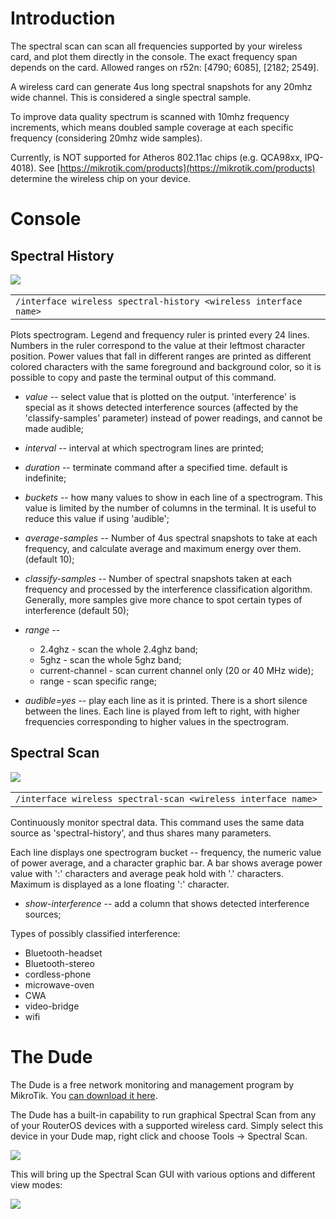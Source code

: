 # Introduction

The spectral scan can scan all frequencies supported by your wireless card, and plot them directly in the console. The exact frequency span depends on the card. Allowed ranges on r52n: [4790; 6085], [2182; 2549].

A wireless card can generate 4us long spectral snapshots for any 20mhz wide channel. This is considered a single spectral sample.

To improve data quality spectrum is scanned with 10mhz frequency increments, which means doubled sample coverage at each specific frequency (considering 20mhz wide samples).

Currently, is NOT supported for Atheros 802.11ac chips (e.g. QCA98xx, IPQ-4018). See [https://mikrotik.com/products](https://mikrotik.com/products) determine the wireless chip on your device.

# Console

## Spectral History

![](https://help.mikrotik.com/docs/download/attachments/139526162/Spectral-history.png?version=1&modificationDate=1658911224048&api=v2)

<table border="0" cellpadding="0" cellspacing="0"><tbody><tr><td class="code"><div class="container" title="Hint: double-click to select code"><div class="line number1 index0 alt2" data-bidi-marker="true"><code class="ros constants">/interface wireless spectral-history &lt;wireless interface name&gt;</code></div></div></td></tr></tbody></table>

  

Plots spectrogram. Legend and frequency ruler is printed every 24 lines. Numbers in the ruler correspond to the value at their leftmost character position. Power values that fall in different ranges are printed as different colored characters with the same foreground and background color, so it is possible to copy and paste the terminal output of this command.

-   _value_ -- select value that is plotted on the output. 'interference' is special as it shows detected interference sources (affected by the 'classify-samples' parameter) instead of power readings, and cannot be made audible;
-   _interval_ -- interval at which spectrogram lines are printed;
-   _duration_ -- terminate command after a specified time. default is indefinite;
-   _buckets_ -- how many values to show in each line of a spectrogram. This value is limited by the number of columns in the terminal. It is useful to reduce this value if using 'audible';
-   _average-samples_ -- Number of 4us spectral snapshots to take at each frequency, and calculate average and maximum energy over them. (default 10);
-   _classify-samples_ -- Number of spectral snapshots taken at each frequency and processed by the interference classification algorithm. Generally, more samples give more chance to spot certain types of interference (default 50);
-   _range_ --
    -   2.4ghz - scan the whole 2.4ghz band;
    -   5ghz - scan the whole 5ghz band;
    -   current-channel - scan current channel only (20 or 40 MHz wide);
    -   range - scan specific range;

-   _audible=yes_ -- play each line as it is printed. There is a short silence between the lines. Each line is played from left to right, with higher frequencies corresponding to higher values in the spectrogram.

## Spectral Scan

![](https://help.mikrotik.com/docs/download/attachments/139526162/Spectral-scan.png?version=1&modificationDate=1658911497641&api=v2)

<table border="0" cellpadding="0" cellspacing="0"><tbody><tr><td class="code"><div class="container" title="Hint: double-click to select code"><div class="line number1 index0 alt2" data-bidi-marker="true"><code class="ros constants">/interface wireless spectral-</code><code class="ros functions">scan </code><code class="ros plain">&lt;wireless interface name&gt;</code></div></div></td></tr></tbody></table>

Continuously monitor spectral data. This command uses the same data source as 'spectral-history', and thus shares many parameters.

Each line displays one spectrogram bucket -- frequency, the numeric value of power average, and a character graphic bar. A bar shows average power value with ':' characters and average peak hold with '.' characters. Maximum is displayed as a lone floating ':' character.

-   _show-interference_ -- add a column that shows detected interference sources;

Types of possibly classified interference:

-   Bluetooth-headset
-   Bluetooth-stereo
-   cordless-phone
-   microwave-oven
-   CWA
-   video-bridge
-   wifi

# The Dude

The Dude is a free network monitoring and management program by MikroTik. You [can download it here](http://www.mikrotik.com/thedude.php).

The Dude has a built-in capability to run graphical Spectral Scan from any of your RouterOS devices with a supported wireless card. Simply select this device in your Dude map, right click and choose Tools -> Spectral Scan.

![](https://help.mikrotik.com/docs/download/attachments/139526162/Spectral1.png?version=1&modificationDate=1658911632889&api=v2)

This will bring up the Spectral Scan GUI with various options and different view modes:

![](https://help.mikrotik.com/docs/download/attachments/139526162/Spectral-scan-dude.png?version=1&modificationDate=1658911642856&api=v2)